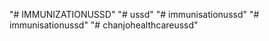 "# IMMUNIZATIONUSSD" 
"# ussd" 
"# immunisationussd" 
"# immunisationussd" 
"# chanjohealthcareussd" 
